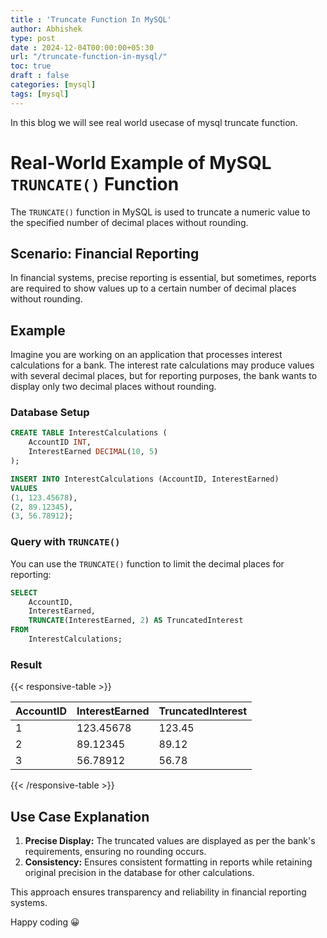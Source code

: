 ```yaml
---
title : 'Truncate Function In MySQL'
author: Abhishek
type: post
date : 2024-12-04T00:00:00+05:30
url: "/truncate-function-in-mysql/"
toc: true
draft : false
categories: [mysql]
tags: [mysql]
---
```


In this blog we will see real world usecase of mysql truncate function.


# Real-World Example of MySQL `TRUNCATE()` Function

The `TRUNCATE()` function in MySQL is used to truncate a numeric value to the specified number of decimal places without rounding.

## Scenario: Financial Reporting
In financial systems, precise reporting is essential, but sometimes, reports are required to show values up to a certain number of decimal places without rounding.

## Example
Imagine you are working on an application that processes interest calculations for a bank. The interest rate calculations may produce values with several decimal places, but for reporting purposes, the bank wants to display only two decimal places without rounding.

### Database Setup
```sql
CREATE TABLE InterestCalculations (
    AccountID INT,
    InterestEarned DECIMAL(10, 5)
);

INSERT INTO InterestCalculations (AccountID, InterestEarned)
VALUES 
(1, 123.45678),
(2, 89.12345),
(3, 56.78912);
```

### Query with `TRUNCATE()`
You can use the `TRUNCATE()` function to limit the decimal places for reporting:

```sql
SELECT 
    AccountID, 
    InterestEarned,
    TRUNCATE(InterestEarned, 2) AS TruncatedInterest
FROM 
    InterestCalculations;
```

### Result
{{< responsive-table >}}

| AccountID | InterestEarned        | TruncatedInterest |
|-----------|---------------------- |-------------------|
| 1         | 123.45678             | 123.45            |
| 2         | 89.12345              | 89.12             |
| 3         | 56.78912              | 56.78             |

{{< /responsive-table >}}

## Use Case Explanation
1. **Precise Display:** The truncated values are displayed as per the bank's requirements, ensuring no rounding occurs.
2. **Consistency:** Ensures consistent formatting in reports while retaining original precision in the database for other calculations.

This approach ensures transparency and reliability in financial reporting systems.



Happy coding :grinning:
